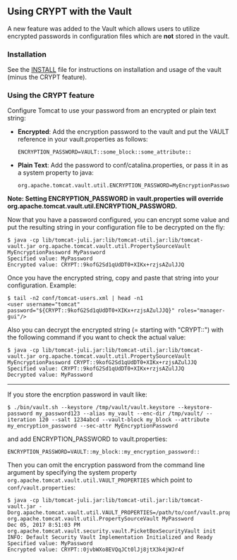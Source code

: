 ## Using CRYPT with the Vault

A new feature was added to the Vault which allows users to utilize encrypted passwords in configuration files which are **not** stored in the vault.

### Installation

See the [INSTALL](./INSTALL.md) file for instructions on installation and usage of the vault (minus the CRYPT feature).

### Using the CRYPT feature

Configure Tomcat to use your password from an encrypted or plain text string:

- **Encrypted**: Add the encryption password to the vault and put the VAULT reference in your vault.properties as follows:

    ~~~
    ENCRYPTION_PASSWORD=VAULT::some_block::some_attribute::
    ~~~

- **Plain Text**: Add the password to conf/catalina.properties, or pass it in as a system property to java:

    ~~~
    org.apache.tomcat.vault.util.ENCRYPTION_PASSWORD=MyEncryptionPassword
    ~~~

**Note: Setting ENCRYPTION_PASSWORD in vault.properties will override org.apache.tomcat.vault.util.ENCRYPTION_PASSWORD.**

Now that you have a password configured, you can encrypt some value and put the resulting string in your configuration file to be decrypted on the fly:

~~~
$ java -cp lib/tomcat-juli.jar:lib/tomcat-util.jar:lib/tomcat-vault.jar org.apache.tomcat.vault.util.PropertySourceVault MyEncryptionPassword MyPassword
Specified value: MyPassword
Encrypted value: CRYPT::9kofG2Sd1qUdDT0+XIKx+rzjsAZulJJQ
~~~

Once you have the encrypted string, copy and paste that string into your configuration. Example:

~~~
$ tail -n2 conf/tomcat-users.xml | head -n1
<user username="tomcat" password="${CRYPT::9kofG2Sd1qUdDT0+XIKx+rzjsAZulJJQ}" roles="manager-gui"/>
~~~

Also you can decrypt the encrypted string (= starting with "CRYPT::") with the following command if you want to check the actual value:

~~~
$ java -cp lib/tomcat-juli.jar:lib/tomcat-util.jar:lib/tomcat-vault.jar org.apache.tomcat.vault.util.PropertySourceVault MyEncryptionPassword CRYPT::9kofG2Sd1qUdDT0+XIKx+rzjsAZulJJQ
Specified value: CRYPT::9kofG2Sd1qUdDT0+XIKx+rzjsAZulJJQ
Decrypted value: MyPassword
~~~

---

If you store the encrption password in vault like:

~~~
$ ./bin/vault.sh --keystore /tmp/vault/vault.keystore --keystore-password my_password123 --alias my_vault --enc-dir /tmp/vault/ --iteration 120 --salt 1234abcd --vault-block my_block --attribute my_encryption_password --sec-attr MyEncryptionPassword
~~~

and add ENCRYPTION_PASSWORD to vault.properties:

~~~
ENCRYPTION_PASSWORD=VAULT::my_block::my_encryption_password::
~~~

Then you can omit the encryption password from the command line argument by specifying the system property `org.apache.tomcat.vault.util.VAULT_PROPERTIES` which point to `conf/vault.properties`:

~~~
$ java -cp lib/tomcat-juli.jar:lib/tomcat-util.jar:lib/tomcat-vault.jar -Dorg.apache.tomcat.vault.util.VAULT_PROPERTIES=/path/to/conf/vault.properties org.apache.tomcat.vault.util.PropertySourceVault MyPassword
Dec 05, 2017 8:51:03 PM org.apache.tomcat.vault.security.vault.PicketBoxSecurityVault init
INFO: Default Security Vault Implementation Initialized and Ready
Specified value: MyPassword
Encrypted value: CRYPT::0jvbWXo8EVQqJCt0lJj8jtX3k4jWJr4f
~~~

